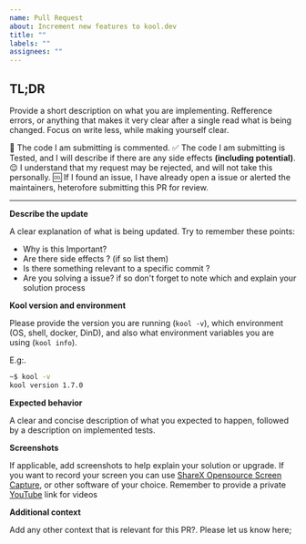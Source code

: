 ```yaml
---
name: Pull Request
about: Increment new features to kool.dev
title: ""
labels: ""
assignees: ""
---
```


## **TL;DR**

Provide a short description on what you are implementing. Refference errors, or anything that makes it very clear after a single read what is being changed. Focus on write less, while making yourself clear.

:speech_balloon: The code I am submitting is commented.
:white_check_mark: The code I am submitting is Tested, and I will describe if there are any side effects **(including potential)**.
:relieved: I understand that my request may be rejected, and will not take this personally.
:cool: If I found an issue, I have already open a issue or alerted the maintainers, heterofore submitting this PR for review.

<hr>

**Describe the update**

A clear explanation of what is being updated. Try to remember these points:

-   Why is this Important?
-   Are there side effects ? (if so list them)
-   Is there something relevant to a specific commit ?
-   Are you solving a issue? if so don't forget to note which and explain your solution process

**Kool version and environment**

Please provide the version you are running (`kool -v`), which environment (OS, shell, docker, DinD), and also what environment variables you are using (`kool info`).

E.g:.

```bash
~$ kool -v
kool version 1.7.0
```

**Expected behavior**

A clear and concise description of what you expected to happen, followed by a description on implemented tests.

**Screenshots**

If applicable, add screenshots to help explain your solution or upgrade. If you want to record your screen you can use [ShareX Opensource Screen Capture](https://getsharex.com), or other software of your choice. Remember to provide a private [YouTube](https://youtube.com) link for videos

**Additional context**

Add any other context that is relevant for this PR?. Please let us know here;
